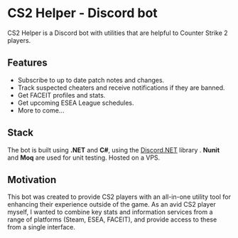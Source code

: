 # CS2 Helper - Discord bot

CS2 Helper is a Discord bot with utilities that are helpful to Counter Strike 2 players.

## Features
- Subscribe to up to date patch notes and changes.
- Track suspected cheaters and receive notifications if they are banned.
- Get FACEIT profiles and stats.
- Get upcoming ESEA League schedules.
- More to come...

## Stack

The bot is built using **.NET** and **C#**, using the [Discord.NET](https://docs.discordnet.dev/index.html) library . **Nunit** and **Moq** are used for unit testing. Hosted on a VPS.

## Motivation

This bot was created to provide CS2 players with an all-in-one utility tool for enhancing their experience outside of the game. As an avid CS2 player myself, I wanted to combine key stats and information services from a range of platforms (Steam, ESEA, FACEIT), and provide access to these from a single interface. 
